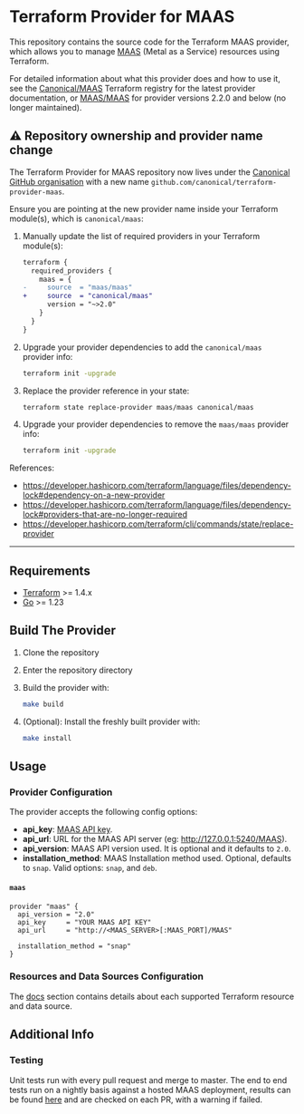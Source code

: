 # Terraform Provider for MAAS

This repository contains the source code for the Terraform MAAS provider, which allows you to manage [MAAS](https://maas.io/) (Metal as a Service) resources using Terraform.

For detailed information about what this provider does and how to use it, see the [Canonical/MAAS](https://registry.terraform.io/providers/canonical/maas/latest/docs) Terraform registry for the latest provider documentation, or [MAAS/MAAS](https://registry.terraform.io/providers/maas/maas/latest/docs) for provider versions 2.2.0 and below (no longer maintained).

## :warning: Repository ownership and provider name change

The Terraform Provider for MAAS repository now lives under the [Canonical GitHub organisation](https://github.com/canonical) with a new name `github.com/canonical/terraform-provider-maas`.

Ensure you are pointing at the new provider name inside your Terraform module(s), which is `canonical/maas`:

1. Manually update the list of required providers in your Terraform module(s):

    ```diff
    terraform {
      required_providers {
        maas = {
    -     source  = "maas/maas"
    +     source  = "canonical/maas"
          version = "~>2.0"
        }
      }
    }
    ```

1. Upgrade your provider dependencies to add the `canonical/maas` provider info:

    ```bash
    terraform init -upgrade
    ```

1. Replace the provider reference in your state:

    ```bash
    terraform state replace-provider maas/maas canonical/maas
    ```

1. Upgrade your provider dependencies to remove the `maas/maas` provider info:

    ```bash
    terraform init -upgrade
    ```

References:

- <https://developer.hashicorp.com/terraform/language/files/dependency-lock#dependency-on-a-new-provider>
- <https://developer.hashicorp.com/terraform/language/files/dependency-lock#providers-that-are-no-longer-required>
- <https://developer.hashicorp.com/terraform/cli/commands/state/replace-provider>

---

## Requirements

- [Terraform](https://www.terraform.io/downloads.html) >= 1.4.x
- [Go](https://golang.org/doc/install) >= 1.23

## Build The Provider

1. Clone the repository
1. Enter the repository directory
1. Build the provider with:

    ```sh
    make build
    ```

1. (Optional): Install the freshly built provider with:

    ```sh
    make install
    ```

## Usage

### Provider Configuration

The provider accepts the following config options:

- **api_key**: [MAAS API key](https://maas.io/docs/snap/3.0/cli/maas-cli#heading--log-in-required).
- **api_url**: URL for the MAAS API server (eg: <http://127.0.0.1:5240/MAAS>).
- **api_version**: MAAS API version used. It is optional and it defaults to `2.0`.
- **installation_method**: MAAS Installation method used. Optional, defaults to `snap`. Valid options: `snap`, and `deb`.

#### `maas`

```hcl
provider "maas" {
  api_version = "2.0"
  api_key     = "YOUR MAAS API KEY"
  api_url     = "http://<MAAS_SERVER>[:MAAS_PORT]/MAAS"

  installation_method = "snap"
}
```

### Resources and Data Sources Configuration

The [docs](/docs) section contains details about each supported Terraform resource and data source.

## Additional Info

### Testing

Unit tests run with every pull request and merge to master. The end to end tests run on a nightly basis against a hosted MAAS deployment, results can be found [here](https://raw.githubusercontent.com/canonical/maas-terraform-e2e-tests/main/results.json?token=GHSAT0AAAAAAB3FX6R5C67Q4LH7ADOO5O3IY4ODCNA) and are checked on each PR, with a warning if failed.

